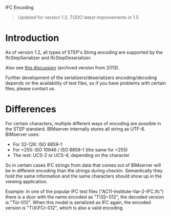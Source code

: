 IFC Encoding

> Updated for version 1.2, TODO latest improvements in 1.5

# Introduction

As of version 1.2, all types of STEP's String encoding are supported by the IfcStepSerializer and IfcStepDeserializer.

Also see [this discussion](https://web.archive.org/web/20130315184316/http://support.bimserver.org/bimserver/topics/make_bimserver_harmonize_string_encodings_in_a_bim_project) (archived version from 2013).

Further development of the serializers/deserializers encoding/decoding depends on the availability of test files, so if you have problems with certain files, please contact us.

# Differences

For certain characters, multiple different ways of encoding are possible in the STEP standard. BIMserver internally stores all string as UTF-8. BIMserver uses:

- For 32-126: ISO 8859-1
- For <255: ISO 10646 / ISO 8859-1 (the same for <255)
- The rest: UCS-2 or UCS-4, depending on the character

So in certain cases IFC strings from data that comes out of BIMserver will be in different encoding than the strings during checkin. Semantically they hold the same information and the same characters should show up in the viewing application.

Example: In one of the popular IFC test files ("AC11-Institute-Var-2-IFC.ifc") there is a door with the name encoded as "T\S\|r-012", the decoded version is "Tür-012". When this model is serialized as IFC again, the encoded version is "T\X\FCr-012", which is also a valid encoding.
